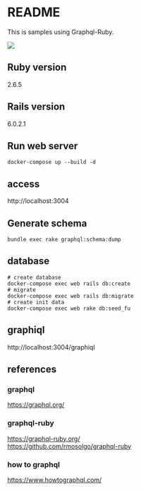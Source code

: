 # README

This is samples using Graphql-Ruby.

![](https://github.com/ham0215/graphql_samples/workflows/Ruby/badge.svg)

## Ruby version

2.6.5

## Rails version

6.0.2.1

## Run web server

```
docker-compose up --build -d
```

## access
http://localhost:3004


## Generate schema

```
bundle exec rake graphql:schema:dump
```

## database

```
# create database
docker-compose exec web rails db:create
# migrate
docker-compose exec web rails db:migrate
# create init data
docker-compose exec web rake db:seed_fu
```

## graphiql

http://localhost:3004/graphiql

## references
### graphql
https://graphql.org/

### graphql-ruby
https://graphql-ruby.org/  
https://github.com/rmosolgo/graphql-ruby

### how to graphql
https://www.howtographql.com/
